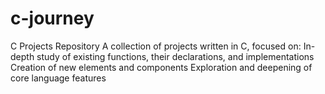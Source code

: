 # c-journey
C Projects Repository A collection of projects written in C, focused on:  In-depth study of existing functions, their declarations, and implementations  Creation of new elements and components  Exploration and deepening of core language features
